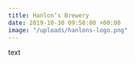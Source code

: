 ```yaml
---
title: Hanlon’s Brewery
date: 2019-10-30 09:58:00 +00:00
image: "/uploads/hanlons-logo.png"
---
```


text